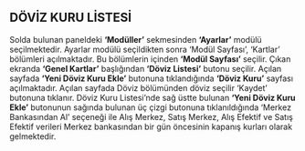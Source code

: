 ## DÖVİZ KURU LİSTESİ

Solda bulunan paneldeki **‘Modüller’** sekmesinden **‘Ayarlar’** modülü seçilmektedir. Ayarlar modülü seçildikten sonra ‘Modül Sayfası’, ‘Kartlar’ bölümleri açılmaktadır. Bu bölümlerin içinden **‘Modül Sayfası’** seçilir. Çıkan ekranda **‘Genel Kartlar’** başlığından **‘Döviz Listesi’** butonu seçilir. Açılan sayfada **‘Yeni Döviz Kuru Ekle’** butonuna tıklandığında **‘Döviz Kuru’** sayfası açılmaktadır. Açılan sayfada Döviz bölümünden döviz seçilir ‘Kaydet’ butonuna tıklanır. Döviz Kuru Listesi’nde sağ üstte bulunan **‘Yeni Döviz Kuru Ekle’** butonunun sağında bulunan üç çizgi butonuna tıklanıldığında ‘Merkez Bankasından Al’ seçeneği ile Alış Merkez, Satış Merkez, Alış Efektif ve Satış Efektif verileri Merkez bankasından bir gün öncesinin kapanış kurları olarak gelmektedir. 
